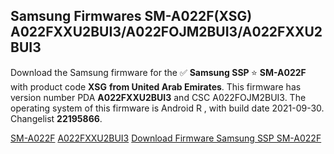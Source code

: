 <h2>Samsung Firmwares SM-A022F(XSG) A022FXXU2BUI3/A022FOJM2BUI3/A022FXXU2BUI3</h2>
Download the Samsung firmware for the ✅ <strong>Samsung SSP </strong> ⭐ <strong>SM-A022F</strong> with product code <strong>XSG</strong> <strong> from United Arab Emirates</strong>. This firmware has version number PDA <strong>A022FXXU2BUI3</strong> and CSC A022FOJM2BUI3. The operating system of this firmware is Android R , with build date 2021-09-30. Changelist <strong>22195866</strong>.


[SM-A022F](https://samfirm.shop/samsung/model/SM-A022F)
[A022FXXU2BUI3](https://samfirm.shop/samsung/pda/A022FXXU2BUI3)
[Download Firmware Samsung SSP SM-A022F](https://samfirm.shop/samsung/firmware/461644)
